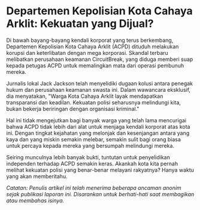 # Departemen Kepolisian Kota Cahaya Arklit: Kekuatan yang Dijual?

Di bawah bayang-bayang kendali korporat yang terus berkembang, Departemen Kepolisian Kota Cahaya Arklit (ACPD) dituduh melakukan korupsi dan keterlibatan dengan mega korporasi. Skandal terbaru melibatkan perusahaan keamanan CircuitBreak, yang diduga memberi suap kepada petugas ACPD untuk memalingkan mata dari operasi pembunuh mereka.

Jurnalis lokal Jack Jackson telah menyelidiki dugaan kolusi antara penegak hukum dan perusahaan keamanan swasta ini. Dalam wawancara eksklusif, dia menyatakan, "Warga Kota Cahaya Arklit layak mendapatkan transparansi dan keadilan. Kekuatan polisi seharusnya melindungi kita, bukan bekerja beriringan dengan organisasi kriminal."

Hal ini tidak mengejutkan bagi banyak warga yang telah lama mencurigai bahwa ACPD tidak lebih dari alat untuk menjaga kendali korporat atas kota ini. Dengan tingkat kejahatan yang melonjak dan kesenjangan antara yang kaya dan yang miskin semakin melebar, semakin sulit bagi orang biasa untuk percaya kepada mereka yang bersumpah melindungi mereka.

Seiring munculnya lebih banyak bukti, tuntutan untuk penyelidikan independen terhadap ACPD semakin keras. Akankah kota kita pernah melihat kekuatan polisi yang benar-benar melayani rakyatnya? Hanya waktu yang akan memberitahu.

_Catatan: Penulis artikel ini telah menerima beberapa ancaman anonim sejak publikasi laporan ini. Disarankan untuk berhati-hati saat membagikan atau membahas isinya._
